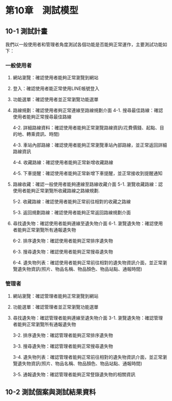 # 第10章　測試模型
## 10-1 測試計畫
我們以一般使用者和管理者角度測試各個功能是否能夠正常運作，主要測試功能如下：

### 一般使用者
1. 網站瀏覽：確認使用者能夠正常瀏覽到網站
2. 登入：確認使用者能正常使用LINE帳號登入
3. 功能選單：確認使用者並正常瀏覽功能選單
4. 路線規劃：確認使用者夠正常連線至路線規劃介面
    4-1. 搜尋最佳路線：確認使用者能夠正常搜尋最佳路線
    
    4-2. 詳細路線資料：確認使用者能夠正常瀏覽路線資訊(花費價錢、起點、目的地、轉乘資訊、時間)
    
    4-3. 車站內部路線：確認使用者能夠正常瀏覽車站內部路線，並正常返回詳細路線資訊
    
    4-4. 收藏路線：確認使用者能夠正常新增收藏路線
    
    4-5. 下車提醒：確認使用者能夠正常新增下車提醒，並正常接收到提醒通知
5. 路線收藏：確認一般使用者能夠連線至路線收藏介面
    5-1. 瀏覽收藏路線：認使用者能夠正常瀏覽所收藏路線之路線規劃.
    
    5-2. 收藏路線：確認使用者能夠正常前往相對的收藏之路線
    
    5-3. 返回規劃路線：確認使用者能夠正常返回路線規劃介面
6. 尋找遺失物：確認使用者能夠連線至遺失物介面
    6-1. 瀏覽遺失物：確認使用者能夠正常瀏覽所有通報遺失物
    
    6-2. 排序遺失物：確認使用者能夠正常排序遺失物
    
    6-3. 搜尋遺失物：確認使用者能夠正常搜尋遺失物
    
    6-4. 遺失物列表：確認使用者能夠正常前往相對的遺失物資訊介面，並正常瀏覽遺失物資訊(照片、物品名稱、物品顏色、物品站點、通報時間)

### 管理者
1. 網站瀏覽：確認管理者能夠正常瀏覽到網站
2. 功能選單：確認管理者並正常瀏覽功能選單
3. 尋找遺失物：確認管理者能夠連線至遺失物介面
    3-1. 瀏覽遺失物：確認管理者能夠正常瀏覽所有通報遺失物
    
    3-2. 排序遺失物：確認管理者能夠正常排序遺失物
    
    3-3. 搜尋遺失物：確認管理者能夠正常搜尋遺失物
    
    3-4. 遺失物列表：確認管理者能夠正常前往相對的遺失物資訊介面，並正常瀏覽遺失物資訊(照片、物品名稱、物品顏色、物品站點、通報時間)
    
    3-5. 通報遺失物：確認管理者能夠正常豋錄遺失物的相關資訊

## 10-2 測試個案與測試結果資料




















